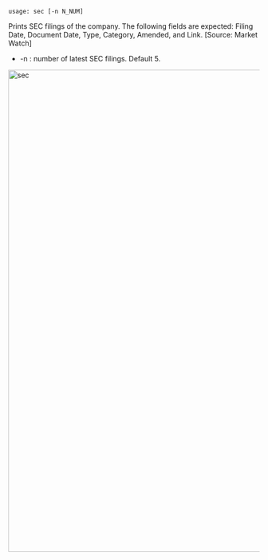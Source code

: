 ```text
usage: sec [-n N_NUM]
```

Prints SEC filings of the company. The following fields are expected: Filing Date, Document Date, Type, Category, Amended, and Link. [Source: Market Watch]

* -n : number of latest SEC filings. Default 5.

<img width="967" alt="sec" src="https://user-images.githubusercontent.com/25267873/108609256-a8efbc80-73c4-11eb-97cc-3c819aebc795.png">
